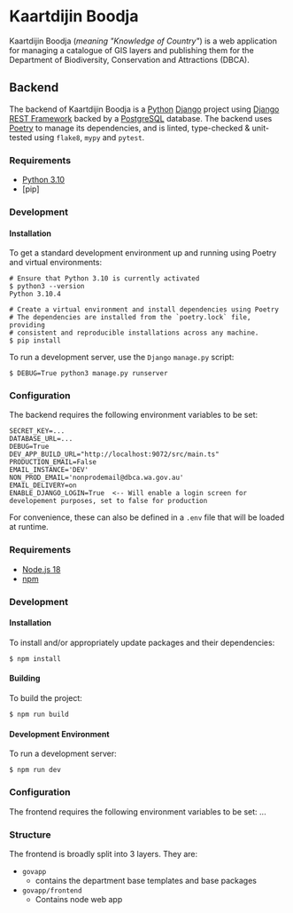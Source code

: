 # Kaartdijin Boodja
Kaartdijin Boodja (_meaning "Knowledge of Country"_) is a web application for managing a catalogue of GIS layers and
publishing them for the Department of Biodiversity, Conservation and Attractions (DBCA).

## Backend
The backend of Kaartdijin Boodja is a [Python](https://www.python.org/) [Django](https://www.djangoproject.com/) project
using [Django REST Framework](https://www.django-rest-framework.org/) backed by a [PostgreSQL](https://www.postgresql.org/)
database. The backend uses [Poetry](https://python-poetry.org/) to manage its dependencies, and is linted, type-checked
& unit-tested using `flake8`, `mypy` and `pytest`.

### Requirements
* [Python 3.10](https://www.python.org/downloads/release/python-3100/)
* [pip]

### Development
#### Installation
To get a standard development environment up and running using Poetry and virtual environments:
```shell
# Ensure that Python 3.10 is currently activated
$ python3 --version
Python 3.10.4

# Create a virtual environment and install dependencies using Poetry
# The dependencies are installed from the `poetry.lock` file, providing
# consistent and reproducible installations across any machine.
$ pip install
```
To run a development server, use the `Django` `manage.py` script:
```shell
$ DEBUG=True python3 manage.py runserver
```

### Configuration
The backend requires the following environment variables to be set:
```shell
SECRET_KEY=...
DATABASE_URL=...
DEBUG=True
DEV_APP_BUILD_URL="http://localhost:9072/src/main.ts"
PRODUCTION_EMAIL=False
EMAIL_INSTANCE='DEV'
NON_PROD_EMAIL='nonprodemail@dbca.wa.gov.au'
EMAIL_DELIVERY=on
ENABLE_DJANGO_LOGIN=True  <-- Will enable a login screen for developement purposes, set to false for production
```
For convenience, these can also be defined in a `.env` file that will be loaded at runtime.

### Requirements
* [Node.js 18](https://nodejs.org/en/blog/release/v18.0.0/)
* [npm](https://www.npmjs.com/)

### Development
#### Installation
To install and/or appropriately update packages and their dependencies:
```shell
$ npm install
```

#### Building
To build the project:
```shell
$ npm run build
```

#### Development Environment
To run a development server:
```shell
$ npm run dev
```

### Configuration
The frontend requires the following environment variables to be set:
...

### Structure
The frontend is broadly split into 3 layers.
They are:
- `govapp`
  - contains the department base templates and base packages 
- `govapp/frontend` 
  - Contains node web app
